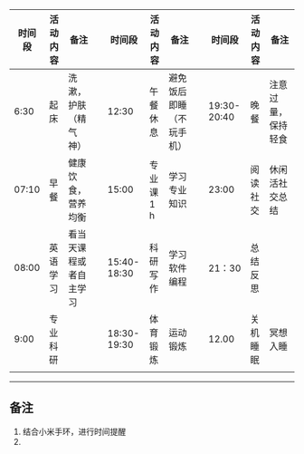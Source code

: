 
| <center>**时间段**</center> | 活动内容 | 备注          |     | <center>**时间段**</center> | 活动内容    | 备注           |     | <center>**时间段**</center> | 活动内容 | 备注        |
| ------------------------ | ---- | ----------- | --- | ------------------------ | ------- | ------------ | --- | ------------------------ | ---- | --------- |
| 6:30                     | 起床   | 洗漱，护肤（精气神）  |     | 12:30                    | 午餐休息    | 避免饭后即睡（不玩手机） |     | 19:30-20:40              | 晚餐   | 注意过量，保持轻食 |
| 07:10                    | 早餐   | 健康饮食，营养均衡   |     | 15:00                    | 专业课 1 h | 学习专业知识       |     | 23:00                    | 阅读社交 | 休闲活社交总结   |
| 08:00                    | 英语学习 | 看当天课程或者自主学习 |     | 15:40-18:30              | 科研写作    | 学习软件编程       |     | 21：30                    | 总结反思 |           |
| 9:00                     | 专业科研 |             |     | 18:30-19:30              | 体育锻炼    | 运动锻炼         |     | 12.00                    | 关机睡眠 | 冥想入睡      |
|                          |      |             |     |                          |         |              |     |                          |      |           |

---
## 备注 
1. 结合小米手环，进行时间提醒 
2. 